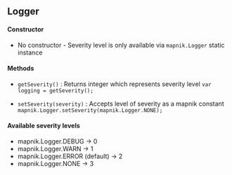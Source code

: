 ## Logger

#### Constructor

- No constructor - Severity level is only available via `mapnik.Logger` static instance

#### Methods

- `getSeverity()` : Returns integer which represents severity level
`var logging = getSeverity();`

- `setSeverity(severity)` : Accepts level of severity as a mapnik constant
`mapnik.Logger.setSeverity(mapnik.Logger.NONE);`

#### Available severity levels
- mapnik.Logger.DEBUG -> 0
- mapnik.Logger.WARN -> 1
- mapnik.Logger.ERROR (default) -> 2
- mapnik.Logger.NONE -> 3

